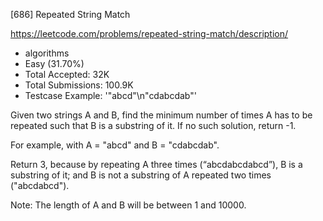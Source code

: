 [686] Repeated String Match  

https://leetcode.com/problems/repeated-string-match/description/

* algorithms
* Easy (31.70%)
* Total Accepted:    32K
* Total Submissions: 100.9K
* Testcase Example:  '"abcd"\n"cdabcdab"'

Given two strings A and B, find the minimum number of times A has to be repeated such that B is a substring of it. If no such solution, return -1.


For example, with A = "abcd" and B = "cdabcdab". 


Return 3, because by repeating A three times (“abcdabcdabcd”), B is a substring of it; and B is not a substring of A repeated two times ("abcdabcd").


Note:
The length of A and B will be between 1 and 10000.

